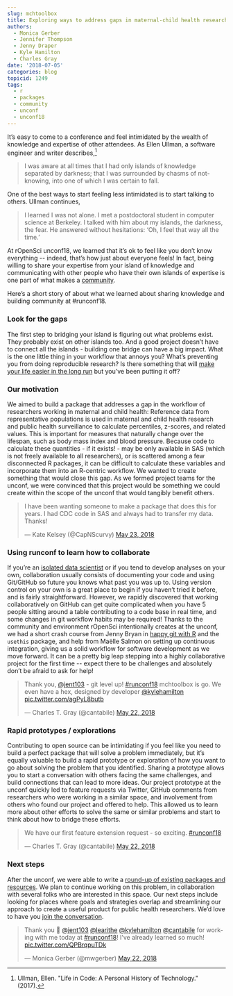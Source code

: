 ```yaml
---
slug: mchtoolbox
title: Exploring ways to address gaps in maternal-child health research
authors:
  - Monica Gerber
  - Jennifer Thompson
  - Jenny Draper
  - Kyle Hamilton
  - Charles Gray
date: '2018-07-05'
categories: blog
topicid: 1249
tags:
  - r
  - packages
  - community
  - unconf
  - unconf18
---
```


It’s easy to come to a conference and feel intimidated by the wealth of knowledge and expertise of other attendees. As Ellen Ullman, a software engineer and writer describes,[^1] 

> I was aware at all times that I had only islands of knowledge separated by darkness; that I was surrounded by chasms of not-knowing, into one of which I was certain to fall.

One of the best ways to start feeling less intimidated is to start talking to others. Ullman continues,

> I learned I was not alone. I met a postdoctoral student in computer science at Berkeley. I talked with him about my islands, the darkness, the fear. He answered without hesitations: ‘Oh, I feel that way all the time.’

At rOpenSci unconf18, we learned that it’s ok to feel like you don’t know everything -- indeed, that’s how just about everyone feels! In fact, being willing to share your expertise from your island of knowledge and communicating with other people who have their own islands of expertise is one part of what makes a [community](https://ropensci.org/blog/2017/06/23/community/). 

Here’s a short story of about what we learned about sharing knowledge and building community at #runconf18.

### Look for the gaps

The first step to bridging your island is figuring out what problems exist. They probably exist on other islands too. And a good project doesn’t have to connect all the islands - building one bridge can have a big impact. What is the one little thing in your workflow that annoys you? What’s preventing you from doing reproducible research? Is there something that will [make your life easier in the long run](https://ropensci.org/blog/2018/04/12/ijtiff/) but you’ve been putting it off?

### Our motivation

We aimed to build a package that addresses a gap in the workflow of researchers working in maternal and child health: Reference data from representative populations is used in maternal and child health research and public health surveillance to calculate percentiles, z-scores, and related values. This is important for measures that naturally change over the lifespan, such as body mass index and blood pressure. Because code to calculate these quantities - if it exists! - may be only available in SAS (which is not freely available to all researchers), or is scattered among a few disconnected R packages, it can be difficult to calculate these variables and incorporate them into an R-centric workflow. We wanted to create something that would close this gap. As we formed project teams for the unconf, we were convinced that this project would be something we could create within the scope of the unconf that would tangibly benefit others.

<blockquote class="twitter-tweet" data-lang="en"><p lang="en" dir="ltr">I have been wanting someone to make a package that does this for years.  I had CDC code in SAS and always had to transfer my data. Thanks!</p>&mdash; Kate Kelsey (@CapNScurvy) <a href="https://twitter.com/CapNScurvy/status/999274443707891719?ref_src=twsrc%5Etfw">May 23, 2018</a></blockquote>
<script async src="https://platform.twitter.com/widgets.js" charset="utf-8"></script>


### Using runconf to learn how to collaborate

If you’re an [isolated data scientist](https://peerj.com/preprints/3160/) or if you tend to develop analyses on your own, collaboration usually consists of documenting your code and using Git/GitHub so future you knows what past you was up to. Using version control on your own is a great place to begin if you haven’t tried it before, and is fairly straightforward. However, we rapidly discovered that working collaboratively on GitHub  can get quite complicated when you have 5 people sitting around a table contributing to a code base in real time, and some changes in git workflow habits may be required! Thanks to the community and environment rOpenSci intentionally creates at the unconf, we had a short crash course from Jenny Bryan in [happy git with R](http://happygitwithr.com/) and the `usethis` package, and help from Maëlle Salmon on setting up continuous integration, giving us a solid workflow for software development as we move forward. It can be a pretty big leap stepping into a highly collaborative project for the first time -- expect there to be challenges and absolutely don’t be afraid to ask for help! 

<blockquote class="twitter-tweet" data-lang="en"><p lang="en" dir="ltr">Thank you, <a href="https://twitter.com/jent103?ref_src=twsrc%5Etfw">@jent103</a> - git level up! <a href="https://twitter.com/hashtag/runconf18?src=hash&amp;ref_src=twsrc%5Etfw">#runconf18</a> mchtoolbox is go. We even have a hex, designed by developer <a href="https://twitter.com/kylehamilton?ref_src=twsrc%5Etfw">@kylehamilton</a> <a href="https://t.co/agPyL8butb">pic.twitter.com/agPyL8butb</a></p>&mdash; Charles T. Gray (@cantabile) <a href="https://twitter.com/cantabile/status/999059214759673856?ref_src=twsrc%5Etfw">May 22, 2018</a></blockquote>
<script async src="https://platform.twitter.com/widgets.js" charset="utf-8"></script>



### Rapid prototypes / explorations

Contributing to open source can be intimidating if you feel like you need to build a perfect package that will solve a problem immediately, but it’s equally valuable to build a rapid prototype or exploration of how you want to go about solving the problem that you identified. Sharing a prototype allows you to  start a conversation with others facing the same challenges, and build connections that can lead to more ideas. Our project prototype at the unconf quickly led to feature requests via Twitter, GitHub comments from researchers who were working in a similar space, and involvement from others who found our project and offered to help. This allowed us to learn more about other efforts to solve the same or similar problems and start to think about how to bridge these efforts.

<blockquote class="twitter-tweet" data-partner="tweetdeck"><p lang="en" dir="ltr">We have our first feature extension request - so exciting. <a href="https://twitter.com/hashtag/runconf18?src=hash&amp;ref_src=twsrc%5Etfw">#runconf18</a></p>&mdash; Charles T. Gray (@cantabile) <a href="https://twitter.com/cantabile/status/999062349972570112?ref_src=twsrc%5Etfw">May 22, 2018</a></blockquote>
<script async src="https://platform.twitter.com/widgets.js" charset="utf-8"></script>


### Next steps

After the unconf, we were able to write a [round-up of existing packages and resources](http://www.monicagerber.com/2018/07/roundup-of-growth-chart-packages/). We plan to continue working on this problem, in collaboration with several folks who are interested in this space. Our next steps include looking for places where goals and strategies overlap and streamlining our approach to create a useful product for public health researchers. We’d love to have you [join the conversation](https://github.com/ropenscilabs/mchtoolbox/issues).


<blockquote class="twitter-tweet" data-lang="en"><p lang="en" dir="ltr">Thank you 🙏 <a href="https://twitter.com/jent103?ref_src=twsrc%5Etfw">@jent103</a> <a href="https://twitter.com/learithe?ref_src=twsrc%5Etfw">@learithe</a> <a href="https://twitter.com/kylehamilton?ref_src=twsrc%5Etfw">@kylehamilton</a> <a href="https://twitter.com/cantabile?ref_src=twsrc%5Etfw">@cantabile</a> for working with me today at <a href="https://twitter.com/hashtag/runconf18?src=hash&amp;ref_src=twsrc%5Etfw">#runconf18</a>! I’ve already learned so much! <a href="https://t.co/QPBrqpuTDk">pic.twitter.com/QPBrqpuTDk</a></p>&mdash; Monica Gerber (@mwgerber) <a href="https://twitter.com/mwgerber/status/998773541242683393?ref_src=twsrc%5Etfw">May 22, 2018</a></blockquote>
<script async src="https://platform.twitter.com/widgets.js" charset="utf-8"></script>


[^1]: Ullman, Ellen. "Life in Code: A Personal History of Technology." (2017).



